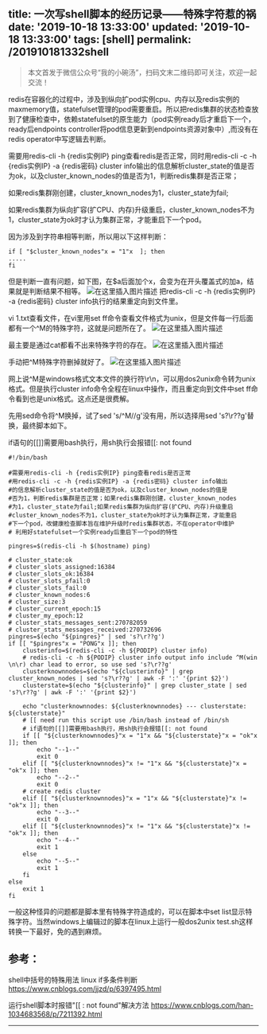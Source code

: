 title: 一次写shell脚本的经历记录——特殊字符惹的祸
date: '2019-10-18 13:33:00'
updated: '2019-10-18 13:33:00'
tags: [shell]
permalink: /201910181332shell
---


> 本文首发于微信公众号“我的小碗汤”，扫码文末二维码即可关注，欢迎一起交流！


redis在容器化的过程中，涉及到纵向扩pod实例cpu、内存以及redis实例的maxmemory值，statefulset管理的pod需要重启。所以把redis集群的状态检查放到了健康检查中，依赖statefulset的原生能力（pod实例ready后才重启下一个，ready后endpoints controller将pod信息更新到endpoints资源对象中）,而没有在redis operator中写逻辑去判断。



需要用redis-cli -h {redis实例IP} ping查看redis是否正常，同时用redis-cli -c -h {redis实例IP} -a {redis密码} cluster info输出的信息解析cluster_state的值是否为ok，以及cluster_known_nodes的值是否为1，判断redis集群是否正常；



如果redis集群刚创建，cluster_known_nodes为1，cluster_state为fail;

如果redis集群为纵向扩容(扩CPU、内存)升级重启，cluster_known_nodes不为1，cluster_state为ok时才认为集群正常，才能重启下一个pod。



因为涉及到字符串相等判断，所以用以下这样判断：
```shell
if [ "$cluster_known_nodes"x = "1"x  ]; then
.....
fi
```

但是判断一直有问题，如下图，在$a后面加个x，会变为在开头覆盖式的加a，结果就是判断结果不相等。
![在这里插入图片描述](https://img-blog.csdnimg.cn/20190528235957739.png?x-oss-process=image/watermark,type_ZmFuZ3poZW5naGVpdGk,shadow_10,text_aHR0cHM6Ly9ibG9nLmNzZG4ubmV0L2xsODM3NDQ4Nzky,size_16,color_FFFFFF,t_70)
把redis-cli -c -h {redis实例IP} -a {redis密码} cluster info执行的结果重定向到文件里。



vi 1.txt查看文件，在vi里用set ff命令查看文件格式为unix，但是文件每一行后面都有一个^M的特殊字符，这就是问题所在了。
![在这里插入图片描述](https://img-blog.csdnimg.cn/20190529000010121.png?x-oss-process=image/watermark,type_ZmFuZ3poZW5naGVpdGk,shadow_10,text_aHR0cHM6Ly9ibG9nLmNzZG4ubmV0L2xsODM3NDQ4Nzky,size_16,color_FFFFFF,t_70)

最主要是通过cat都看不出来特殊字符的存在。
![在这里插入图片描述](https://img-blog.csdnimg.cn/20190529000018493.png?x-oss-process=image/watermark,type_ZmFuZ3poZW5naGVpdGk,shadow_10,text_aHR0cHM6Ly9ibG9nLmNzZG4ubmV0L2xsODM3NDQ4Nzky,size_16,color_FFFFFF,t_70)

手动把^M特殊字符删掉就好了。
![在这里插入图片描述](https://img-blog.csdnimg.cn/20190529000024884.png?x-oss-process=image/watermark,type_ZmFuZ3poZW5naGVpdGk,shadow_10,text_aHR0cHM6Ly9ibG9nLmNzZG4ubmV0L2xsODM3NDQ4Nzky,size_16,color_FFFFFF,t_70)



网上说^M是windows格式文本文件的换行符\r\n，可以用dos2unix命令转为unix格式。但是执行cluster info命令全程在linux中操作，而且重定向到文件中set ff命令看到也是unix格式。这点还是很费解。



先用sed命令将^M换掉，试了sed  's/^M//g'没有用，所以选择用sed 's?\r??g'替换，最终脚本如下。



if语句的[[]]需要用bash执行，用sh执行会报错[[: not found
```shell
#!/bin/bash

#需要用redis-cli -h {redis实例IP} ping查看redis是否正常
#用redis-cli -c -h {redis实例IP} -a {redis密码} cluster info输出
#的信息解析cluster_state的值是否为ok，以及cluster_known_nodes的值是
#否为1，判断redis集群是否正常；如果redis集群刚创建，cluster_known_nodes
#为1，cluster_state为fail;如果redis集群为纵向扩容(扩CPU、内存)升级重启
#cluster_known_nodes不为1，cluster_state为ok时才认为集群正常，才能重启
#下一个pod，改健康检查脚本旨在维护升级时redis集群状态，不在operator中维护
# 利用好statefulset一个实例ready后重启下一个pod的特性

pingres=$(redis-cli -h $(hostname) ping)

# cluster_state:ok
# cluster_slots_assigned:16384
# cluster_slots_ok:16384      
# cluster_slots_pfail:0        
# cluster_slots_fail:0        
# cluster_known_nodes:6        
# cluster_size:3                
# cluster_current_epoch:15      
# cluster_my_epoch:12          
# cluster_stats_messages_sent:270782059
# cluster_stats_messages_received:270732696
pingres=$(echo "${pingres}" | sed 's?\r??g')
if [[ "$pingres"x = "PONG"x ]]; then
    clusterinfo=$(redis-cli -c -h ${PODIP} cluster info)
    # redis-cli -c -h ${PODIP} cluster info output info include ^M(win \n\r) char lead to error, so use sed 's?\r??g'
    clusterknownnodes=$(echo "${clusterinfo}" | grep cluster_known_nodes | sed 's?\r??g' | awk -F ':' '{print $2}')
    clusterstate=$(echo "${clusterinfo}" | grep cluster_state | sed 's?\r??g' | awk -F ':' '{print $2}')

    echo "clusterknownnodes: ${clusterknownnodes} --- clusterstate: ${clusterstate}"
    # [[ need run this script use /bin/bash instead of /bin/sh
    # if语句的[[]]需要用bash执行，用sh执行会报错[[: not found
    if [[ "${clusterknownnodes}"x = "1"x && "${clusterstate}"x = "ok"x ]]; then
        echo "--1--"
        exit 0
    elif [[ "${clusterknownnodes}"x != "1"x && "${clusterstate}"x = "ok"x ]]; then
        echo "--2--"
        exit 0
    # create redis cluster
    elif [[ "${clusterknownnodes}"x = "1"x && "${clusterstate}"x != "ok"x ]]; then
        echo "--3--"
        exit 0
    elif [[ "${clusterknownnodes}"x != "1"x && "${clusterstate}"x != "ok"x ]]; then
        echo "--4--"
        exit 1
    else
        echo "--5--"
        exit 1
    fi
else
    exit 1
fi
```



一般这种怪异的问题都是脚本里有特殊字符造成的，可以在脚本中set list显示特殊字符。当然windows上编辑过的脚本在linux上运行一般dos2unix test.sh这样转换一下最好，免的遇到麻烦。



## 参考：

shell中括号的特殊用法 linux if多条件判断
https://www.cnblogs.com/jjzd/p/6397495.html



运行shell脚本时报错"[[ : not found"解决方法
https://www.cnblogs.com/han-1034683568/p/7211392.html




--------
